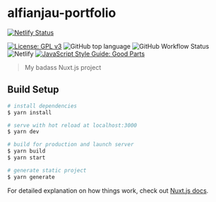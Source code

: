 # alfianjau-portfolio

[![Netlify Status](https://api.netlify.com/api/v1/badges/89952000-e071-4f78-b6ba-95513ca68446/deploy-status?style=for-the-badge)](https://app.netlify.com/sites/alfianjau/deploys)

[![License: GPL v3](https://img.shields.io/badge/License-GPLv3-blue.svg?style=for-the-badge)](https://www.gnu.org/licenses/gpl-3.0)
![GitHub top language](https://img.shields.io/github/languages/top/alfianjau/nuxt-portfolio?style=for-the-badge)
![GitHub Workflow Status](https://img.shields.io/github/workflow/status/alfianjau/nuxt-portfolio/CI?style=for-the-badge)
![Netlify](https://img.shields.io/netlify/89952000-e071-4f78-b6ba-95513ca68446?style=for-the-badge)
[![JavaScript Style Guide: Good Parts](https://img.shields.io/badge/code%20style-goodparts-brightgreen.svg?style=for-the-badge)](https://github.com/alfianjau/nuxt-portfolio "JavaScript The Good Parts")
> My badass Nuxt.js project

## Build Setup

```bash
# install dependencies
$ yarn install

# serve with hot reload at localhost:3000
$ yarn dev

# build for production and launch server
$ yarn build
$ yarn start

# generate static project
$ yarn generate
```

For detailed explanation on how things work, check out [Nuxt.js docs](https://nuxtjs.org).
